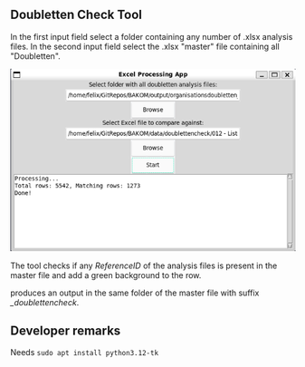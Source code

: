 ## Doubletten Check Tool

In the first input field select a folder containing any number of .xlsx analysis files.
In the second input field select the .xlsx "master" file containing all "Doubletten".

![Alt Text](images/gui.PNG)


The tool checks if any *ReferenceID* of the analysis files is present in the master file and add a green background to the row.

produces an output in the same folder of the master file with suffix *_doublettencheck*.


## Developer remarks

Needs `sudo apt install python3.12-tk`
